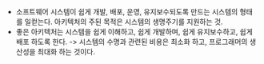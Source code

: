 - 소프트웨어 시스템이 쉽게 개발, 배포, 운영, 유지보수되도록 만드는 시스템의 형태를 일컫는다. 아키텍처의 주된 목적은 시스템의 생명주기를 지원하는 것.
- 좋은 아키텍처는 시스템을 쉽게 이해하고, 쉽게 개발하며, 쉽게 유지보수하고, 쉽게 배포 하도록 한다. 
  -> 시스템의 수명과 관련된 비용은 최소화 하고, 프로그래머의 생산성을 최대화 하는 것이다.